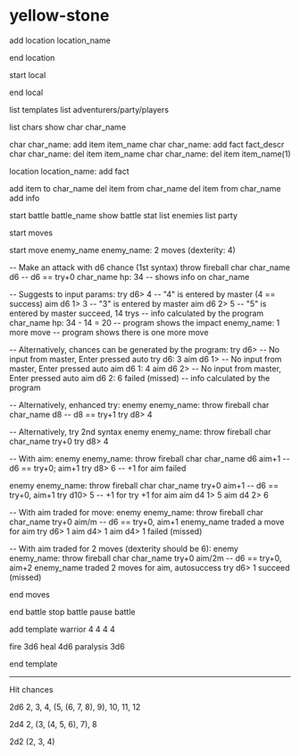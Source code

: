 # yellow-stone


add location location_name

end location


start local


end local


list templates
list adventurers/party/players

list chars
show char char_name

char char_name: add item item_name
char char_name: add fact fact_descr
char char_name: del item item_name
char char_name: del item item_name(1)

location location_name: add fact

add item to char_name
del item from char_name
del item from char_name
add info

start battle battle_name
show battle stat
list enemies
list party

start moves

start move enemy_name
enemy_name: 2 moves (dexterity: 4)

-- Make an attack with d6 chance (1st syntax)
throw fireball char char_name d6         -- d6 == try+0
char_name hp: 34     -- shows info on char_name

-- Suggests to input params:
try d6> 4           -- "4" is entered by master (4 == success)
aim d6 1> 3         -- "3" is entered by master
aim d6 2> 5         -- "5" is entered by master
succeed, 14 trys    -- info calculated by the program
char_name hp: 34 - 14 = 20    -- program shows the impact
enemy_name: 1 more move       -- program shows there is one more move

-- Alternatively, chances can be generated by the program:
try d6>           -- No input from master, Enter pressed
auto try d6: 3
aim d6 1>         -- No input from master, Enter pressed
auto aim d6 1: 4
aim d6 2>         -- No input from master, Enter pressed
auto aim d6 2: 6
failed (missed)  -- info calculated by the program

-- Alternatively, enhanced try:
enemy enemy_name: throw fireball char char_name d8            -- d8 == try+1
try d8> 4

-- Alternatively, try 2nd syntax
enemy enemy_name: throw fireball char char_name try+0
try d8> 4

-- With aim:
enemy enemy_name: throw fireball char char_name d6 aim+1      -- d6 == try+0; aim+1
try d8> 6         -- +1 for aim
failed

enemy enemy_name: throw fireball char char_name try+0 aim+1   -- d6 == try+0, aim+1
try d10> 5      -- +1 for try +1 for aim
aim d4 1> 5
aim d4 2> 6

-- With aim traded for move:
enemy enemy_name: throw fireball char char_name try+0 aim/m   -- d6 == try+0, aim+1
enemy_name traded a move for aim
try d6> 1
aim d4> 1
aim d4> 1
failed (missed)


-- With aim traded for 2 moves (dexterity should be 6):
enemy enemy_name: throw fireball char char_name try+0 aim/2m   -- d6 == try+0, aim+2
enemy_name traded 2 moves for aim, autosuccess
try d6> 1
succeed (missed)


end moves


end battle
stop battle
pause battle

add template warrior 4 4 4 4

fire 3d6
heal 4d6
paralysis 3d6

end template


-------------
Hit chances


2d6
2, 3, 4, (5, (6, 7, 8), 9), 10, 11, 12

2d4
2, (3, (4, 5, 6), 7), 8

2d2
(2, 3, 4)
